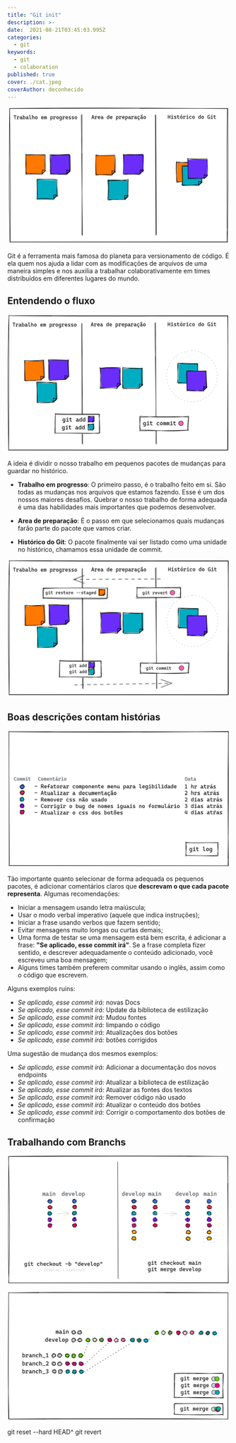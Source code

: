 ```yaml
---
title: "Git init"
description: >-
date:  2021-08-21T03:45:03.995Z
categories:
  - git
keywords:
  - git
  - colaboration
published: true
cover: ./cat.jpeg
coverAuthor: deconhecido
---
```

![imagem](./01.png)

Git é a ferramenta mais famosa do planeta para versionamento de código. É ela quem nos ajuda a lidar com as modificações de arquivos de uma maneira simples e nos auxilia a trabalhar colaborativamente em times distribuídos em diferentes lugares do mundo.

## Entendendo o fluxo
![imagem](./02.png)

A ideia é dividir o nosso trabalho em pequenos pacotes de mudanças para guardar no histórico.

-  **Trabalho em progresso**: O primeiro passo, é o trabalho feito em si. São todas as mudanças nos arquivos que estamos fazendo. Esse é um dos nossos maiores desafios. Quebrar o nosso trabalho de forma adequada é uma das habilidades mais importantes que podemos desenvolver.

- **Area de preparação**: É o passo em que selecionamos quais mudanças farão parte do pacote que vamos criar.

- **Histórico do Git**: O pacote finalmente vai ser listado como uma unidade no histórico, chamamos essa unidade de commit.

![imagem](./06.png)

## Boas descrições contam histórias

![imagem](./03-1.png)

Tão importante quanto selecionar de forma adequada os pequenos pacotes, é adicionar comentários claros que <strong>descrevam o que cada pacote representa</strong>. Algumas recomendações:

- Iniciar a mensagem usando letra maiúscula;
- Usar o modo verbal imperativo (aquele que indica instruções); 
- Iniciar a frase usando verbos que fazem sentido;
- Evitar mensagens muito longas ou curtas demais;
- Uma forma de testar se uma mensagem está bem escrita, é adicionar a frase: **"Se aplicado, esse commit irá"**. Se a frase completa fizer sentido, e descrever adequadamente o conteúdo adicionado, você escreveu uma boa mensagem;
- Alguns times também preferem commitar usando o inglês, assim como o código que escrevem.

Alguns exemplos ruins:

- _Se aplicado, esse commit irá:_ novas Docs
- _Se aplicado, esse commit irá:_ Update da biblioteca de estilização
- _Se aplicado, esse commit irá:_ Mudou fontes
- _Se aplicado, esse commit irá:_ limpando o código
- _Se aplicado, esse commit irá:_ Atualizações dos botões
- _Se aplicado, esse commit irá:_ botões corrigidos

Uma sugestão de mudança dos mesmos exemplos:

- _Se aplicado, esse commit irá:_ Adicionar a documentação dos novos endpoints
- _Se aplicado, esse commit irá:_ Atualizar a biblioteca de estilização
- _Se aplicado, esse commit irá:_ Atualizar as fontes dos textos
- _Se aplicado, esse commit irá:_ Remover código não usado
- _Se aplicado, esse commit irá:_ Atualizar o conteúdo dos botões
- _Se aplicado, esse commit irá:_ Corrigir o comportamento dos botões de confirmação

<!-- > "Naming is an exercise in dominion. It is power, and it is an act of conjuring too." - Stephen Jenkinson -->

## Trabalhando com Branchs
![imagem](./04.png)

![imagem](./05.png)


git reset --hard HEAD^
git revert
